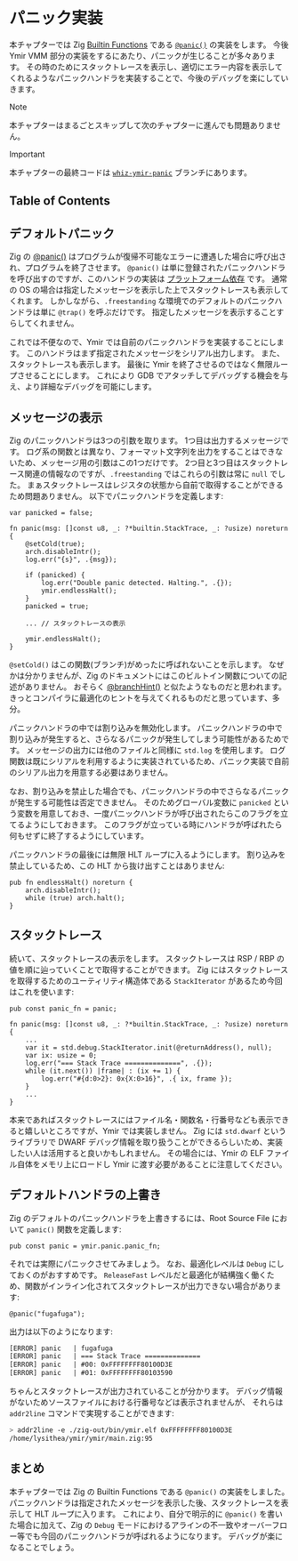 # パニック実装

本チャプターでは Zig [Builtin Functions](https://ziglang.org/documentation/master/#Builtin-Functions) である [`@panic()`](https://ziglang.org/documentation/master/#panic) の実装をします。
今後 Ymir VMM 部分の実装をするにあたり、パニックが生じることが多々あります。
その時のためにスタックトレースを表示し、適切にエラー内容を表示してくれるようなパニックハンドラを実装することで、今後のデバッグを楽にしていきます。

> [!NOTE]
>
> 本チャプターはまるごとスキップして次のチャプターに進んでも問題ありません。

> [!IMPORTANT]
>
> 本チャプターの最終コードは [`whiz-ymir-panic`](https://github.com/smallkirby/ymir/tree/whiz-ymir-panic) ブランチにあります。

## Table of Contents

<!-- toc -->

## デフォルトパニック

Zig の [@panic()](https://ziglang.org/documentation/master/#panic) はプログラムが復帰不可能なエラーに遭遇した場合に呼び出され、プログラムを終了させます。
`@panic()` は単に登録されたパニックハンドラを呼び出すのですが、このハンドラの実装は [プラットフォーム依存](https://github.com/ziglang/zig/blob/3054486d1dedd49553680da2c074d1ab413797fd/lib/std/debug.zig#L462) です。
通常の OS の場合は指定したメッセージを表示した上でスタックトレースも表示してくれます。
しかしながら、`.freestanding` な環境でのデフォルトのパニックハンドラは単に `@trap()` を呼ぶだけです。
指定したメッセージを表示することすらしてくれません。

これでは不便なので、Ymir では自前のパニックハンドラを実装することにします。
このハンドラはまず指定されたメッセージをシリアル出力します。
また、スタックトレースも表示します。
最後に Ymir を終了させるのではなく無限ループさせることにします。
これにより GDB でアタッチしてデバッグする機会を与え、より詳細なデバッグを可能にします。

## メッセージの表示

Zig のパニックハンドラは3つの引数を取ります。
1つ目は出力するメッセージです。
ログ系の関数とは異なり、フォーマット文字列を出力をすることはできないため、メッセージ用の引数はこの1つだけです。
2つ目と3つ目はスタックトレース関連の情報なのですが、`.freestanding` ではこれらの引数は常に `null` でした。
まぁスタックトレースはレジスタの状態から自前で取得することができるため問題ありません。
以下でパニックハンドラを定義します:

<!-- i18n:skip -->
```ymir/panic.zig
var panicked = false;

fn panic(msg: []const u8, _: ?*builtin.StackTrace, _: ?usize) noreturn {
    @setCold(true);
    arch.disableIntr();
    log.err("{s}", .{msg});

    if (panicked) {
        log.err("Double panic detected. Halting.", .{});
        ymir.endlessHalt();
    }
    panicked = true;

    ... // スタックトレースの表示

    ymir.endlessHalt();
}
```

`@setCold()` はこの関数(ブランチ)がめったに呼ばれないことを示します。
なぜかは分かりませんが、Zig のドキュメントにはこのビルトイン関数についての記述がありません。
おそらく [@branchHint()](https://ziglang.org/documentation/master/#branchHint) と似たようなものだと思われます。
きっとコンパイラに最適化のヒントを与えてくれるものだと思っています、多分。

パニックハンドラの中では割り込みを無効化します。
パニックハンドラの中で割り込みが発生すると、さらなるパニックが発生してしまう可能性があるためです。
メッセージの出力には他のファイルと同様に `std.log` を使用します。
ログ関数は既にシリアルを利用するように実装されているため、パニック実装で自前のシリアル出力を用意する必要はありません。

なお、割り込みを禁止した場合でも、パニックハンドラの中でさらなるパニックが発生する可能性は否定できません。
そのためグローバル変数に `panicked` という変数を用意しておき、一度パニックハンドラが呼び出されたらこのフラグを立てるようにしておきます。
このフラグが立っている時にハンドラが呼ばれたら何もせずに終了するようにしています。

パニックハンドラの最後には無限 HLT ループに入るようにします。
割り込みを禁止しているため、この HLT から抜け出すことはありません:

<!-- i18n:skip -->
```ymir/ymir.zig
pub fn endlessHalt() noreturn {
    arch.disableIntr();
    while (true) arch.halt();
}
```

## スタックトレース

続いて、スタックトレースの表示をします。
スタックトレースは RSP / RBP の値を順に辿っていくことで取得することができます。
Zig にはスタックトレースを取得するためのユーティリティ構造体である `StackIterator` があるため今回はこれを使います:

<!-- i18n:skip -->
```ymir/panic.zig
pub const panic_fn = panic;

fn panic(msg: []const u8, _: ?*builtin.StackTrace, _: ?usize) noreturn {
    ...
    var it = std.debug.StackIterator.init(@returnAddress(), null);
    var ix: usize = 0;
    log.err("=== Stack Trace ==============", .{});
    while (it.next()) |frame| : (ix += 1) {
        log.err("#{d:0>2}: 0x{X:0>16}", .{ ix, frame });
    }
    ...
}
```

本来であればスタックトレースにはファイル名・関数名・行番号なども表示できると嬉しいところですが、Ymir では実装しません。
Zig には `std.dwarf` というライブラリで DWARF デバッグ情報を取り扱うことができるらしいため、実装したい人は活用すると良いかもしれません。
その場合には、Ymir の ELF ファイル自体をメモリ上にロードし Ymir に渡す必要があることに注意してください。

## デフォルトハンドラの上書き

Zig のデフォルトのパニックハンドラを上書きするには、Root Source File において `panic()` 関数を定義します:

<!-- i18n:skip -->
```ymir/main.zig
pub const panic = ymir.panic.panic_fn;
```

それでは実際にパニックさせてみましょう。
なお、最適化レベルは `Debug` にしておくのがおすすめです。
`ReleaseFast` レベルだと最適化が結構強く働くため、関数がインライン化されてスタックトレースが出力できない場合があります:

<!-- i18n:skip -->
```ymir/main.tmp.zig
@panic("fugafuga");
```

出力は以下のようになります:

<!-- i18n:skip -->
```txt
[ERROR] panic   | fugafuga
[ERROR] panic   | === Stack Trace ==============
[ERROR] panic   | #00: 0xFFFFFFFF80100D3E
[ERROR] panic   | #01: 0xFFFFFFFF80103590
```

ちゃんとスタックトレースが出力されていることが分かります。
デバッグ情報がないためソースファイルにおける行番号などは表示されませんが、
それらは `addr2line` コマンドで実現することができます:

<!-- i18n:skip -->
```sh
> addr2line -e ./zig-out/bin/ymir.elf 0xFFFFFFFF80100D3E
/home/lysithea/ymir/ymir/main.zig:95
```

## まとめ

本チャプターでは Zig の Builtin Functions である `@panic()` の実装をしました。
パニックハンドラは指定されたメッセージを表示した後、スタックトレースを表示して HLT ループに入ります。
これにより、自分で明示的に `@panic()` を書いた場合に加えて、Zig の `Debug` モードにおけるアラインの不一致やオーバーフロー等でも今回のパニックハンドラが呼ばれるようになります。
デバッグが楽になることでしょう。
